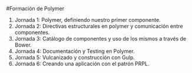 #Formación de Polymer

1. Jornada 1: Polymer, definiendo nuestro primer componente.
2. Jornada 2: Directivas estructurales en polymer y comunicación entre componentes.
3. Jornada 3: Catálogo de componentes y uso de los mismos a través de Bower.
4. Jornada 4: Documentación y Testing en Polymer.
5. Jornada 5: Vulcanizado y construcción con Gulp.
6. Jornada 6: Creando una aplicación con el patrón PRPL.